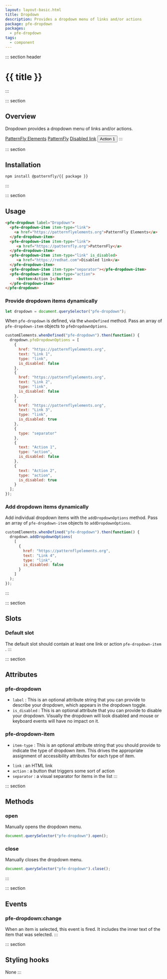 ```yaml
---
layout: layout-basic.html
title: Dropdown
description: Provides a dropdown menu of links and/or actions
package: pfe-dropdown
packages:
  - pfe-dropdown
tags:
  - component
---
```


::: section header
# {{ title }}
:::

::: section
## Overview

Dropdown provides a dropdown menu of links and/or actions.

<pfe-dropdown label="Dropdown">
  <pfe-dropdown-item item-type="link">
    <a href="https://patternflyelements.org">PatternFly Elements</a>
  </pfe-dropdown-item>
  <pfe-dropdown-item item-type="link">
     <a href="https://patternfly.org">PatternFly</a>
  </pfe-dropdown-item>
  <pfe-dropdown-item item-type="link" is_disabled>
     <a href="https://redhat.com">Disabled link</a>
  </pfe-dropdown-item>
  <pfe-dropdown-item item-type="separator"></pfe-dropdown-item>
  <pfe-dropdown-item item-type="action">
     <button>Action 1</button>
  </pfe-dropdown-item>
</pfe-dropdown>
:::

::: section
## Installation

```shell
npm install @patternfly/{{ package }}
```
:::

::: section
## Usage

```html
<pfe-dropdown label="Dropdown">
  <pfe-dropdown-item item-type="link">
    <a href="https://patternflyelements.org">PatternFly Elements</a>
  </pfe-dropdown-item>
  <pfe-dropdown-item item-type="link">
     <a href="https://patternfly.org">PatternFly</a>
  </pfe-dropdown-item>
  <pfe-dropdown-item item-type="link" is_disabled>
     <a href="https://redhat.com">Disabled link</a>
  </pfe-dropdown-item>
  <pfe-dropdown-item item-type="separator"></pfe-dropdown-item>
  <pfe-dropdown-item item-type="action">
     <button>Action 1</button>
  </pfe-dropdown-item>
</pfe-dropdown>
```

### Provide dropdown items dynamically

```javascript
let dropdown = document.querySelector("pfe-dropdown");
```

When `pfe-dropdown` is defined, via the `whenDefined` method. Pass an array of `pfe-dropdown-item` objects to `pfeDropdownOptions`. 

```javascript
customElements.whenDefined("pfe-dropdown").then(function() {
  dropdown.pfeDropdownOptions = [
    {
      href: "https://patternflyelements.org",
      text: "Link 1",
      type: "link",
      is_disabled: false
    },
    {
      href: "https://patternflyelements.org",
      text: "Link 2",
      type: "link",
      is_disabled: false
    },
    {
      href: "https://patternflyelements.org",
      text: "Link 3",
      type: "link",
      is_disabled: true
    },
    {
      type: "separator"
    },
    {
      text: "Action 1",
      type: "action",
      is_disabled: false
    },
    {
      text: "Action 2",
      type: "action",
      is_disabled: true
    }
  ];
});
```
### Add dropdown items dynamically

Add individual dropdown items with the `addDropdownOptions` method. Pass an array of `pfe-dropdown-item` objects to `addDropdownOptions`. 

``` js
customElements.whenDefined("pfe-dropdown").then(function() {
  dropdown.addDropdownOptions(
    [
      {
        href: "https://patternflyelements.org",
        text: "Link 4",
        type: "link",
        is_disabled: false
      }
    ]
  );
});
```
:::

::: section
## Slots
### Default slot
The default slot should contain at least one link or action `pfe-dropdown-item` .
:::

::: section
## Attributes
### pfe-dropdown

* `label` : This is an optional attribute string that you can provide to describe your dropdown, which appears in the dropdown toggle.
* `is_disabled` : This is an optional attribute that you can provide to disable your dropdown. Visually the dropdown will look disabled and mouse or keyboard events will have no impact on it. 

### pfe-dropdown-item

* `item-type` : This is an optional attribute string that you should provide to indicate the type of dropdown item. This drives the appropriate assignment of accessibility attributes for each type of item.

 - `link` : an HTML link
 - `action` : a button that triggers some sort of action
 - `separator` : a visual separator for items in the list
:::

::: section
## Methods
### open
Manually opens the dropdown menu.
```javascript
document.querySelector("pfe-dropdown").open();
``` 

### close

Manually closes the dropdown menu.
```javascript
document.querySelector("pfe-dropdown").close();
```
:::

::: section
## Events
### pfe-dropdown:change
When an item is selected, this event is fired. It includes the inner text of the item that was selected. 
:::

::: section
## Styling hooks
None
:::